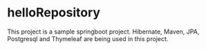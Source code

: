 # helloRepository
This project is a sample springboot project.
Hibernate, Maven, JPA, Postgresql and Thymeleaf are being used in this project.
